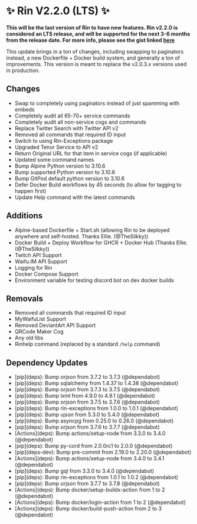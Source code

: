 # ✨ Rin V2.2.0 (LTS) ✨

**This will be the last version of Rin to have new features. Rin v2.2.0 is considered an LTS release, and will be supported for the next 3-6 months from the release date. For more info, please see the gist linked [here](https://gist.github.com/No767/de27c61dc471ac331a45ea7c2bda62c0)**

This update brings in a ton of changes, including swapping to paginators instead, a new Dockerfile + Docker build system, and generally a ton of improvements. This version is meant to replace the v2.0.3.x versions used in production.

## Changes
- Swap to completely using paginators instead of just spamming with embeds
- Completely audit all 65-70+ service commands
- Completely audit all non-service cogs and commands
- Replace Twitter Search with Twitter API v2
- Removed all commands that required ID input
- Switch to using Rin-Exceptions package
- Upgraded Tenor Service to API v2
- Return Original URL for that item in service cogs (if applicable)
- Updated some command names
- Bump Alpine Python version to 3.10.6
- Bump supported Python version to 3.10.6
- Bump GitPod default python version to 3.10.6
- Defer Docker Build workflows by 45 seconds (to allow for tagging to happen first)
- Update Help command with the latest commands

## Additions

- Alpine-based Dockerfile + Start.sh (allowing Rin to be deployed anywhere and self-hosted. Thanks Ellie. (@TheSilkky))  
- Docker Build + Deploy Workflow for GHCR + Docker Hub (Thanks Ellie. (@TheSilkky))
- Twitch API Support
- Waifu.IM API Support
- Logging for Rin
- Docker Compose Support
- Environment variable for testing discord bot on dev docker builds

## Removals
- Removed all commands that required ID input
- MyWaifuList Support
- Removed DeviantArt API Support
- QRCode Maker Cog
- Any old libs
- Rinhelp command (replaced by a standard `/help` command)

## Dependency Updates
- \[pip](deps)\: Bump orjson from 3.7.2 to 3.7.3 (@dependabot)
- \[pip](deps)\: Bump sqlalchemy from 1.4.37 to 1.4.38 (@dependabot)
- \[pip](deps)\: Bump orjson from 3.7.3 to 3.7.5 (@dependabot)
- \[pip](deps)\: Bump lxml from 4.9.0 to 4.9.1 (@dependabot)
- \[pip](deps)\: Bump orjson from 3.7.5 to 3.7.6 (@dependabot)
- \[pip](deps)\: Bump rin-exceptions from 1.0.0 to 1.0.1 (@dependabot)
- \[pip](deps)\: Bump ujson from 5.3.0 to 5.4.0 (@dependabot)
- \[pip](deps)\: Bump asyncpg from 0.25.0 to 0.26.0 (@dependabot)
- \[pip](deps)\: Bump orjson from 3.7.6 to 3.7.7 (@dependabot)
- \[Actions](deps)\: Bump actions/setup-node from 3.3.0 to 3.4.0 (@dependabot)
- \[pip](deps)\: Bump py-cord from 2.0.0rc1 to 2.0.0 (@dependabot)
- \[pip](deps-dev)\: Bump pre-commit from 2.19.0 to 2.20.0 (@dependabot)
- \[Actions](deps)\: Bump actions/setup-node from 3.4.0 to 3.4.1 (@dependabot)
- \[pip](deps)\: Bump gql from 3.3.0 to 3.4.0 (@dependabot)
- \[pip](deps)\: Bump rin-exceptions from 1.0.1 to 1.0.2 (@dependabot)
- \[pip](deps)\: Bump orjson from 3.7.7 to 3.7.8 (@dependabot)
- \[Actions](deps)\: Bump docker/setup-buildx-action from 1 to 2 (@dependabot)
- \[Actions](deps)\: Bump docker/login-action from 1 to 2 (@dependabot)
- \[Actions](deps)\: Bump docker/build-push-action from 2 to 3 (@dependabot)